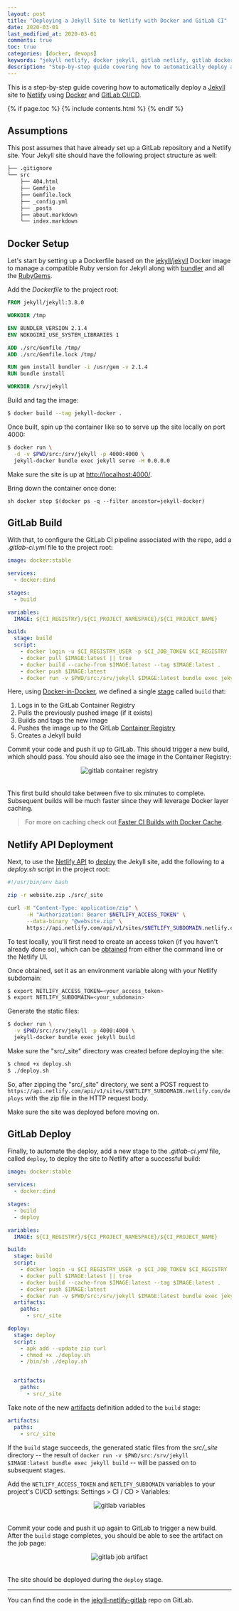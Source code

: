 ```yaml
---
layout: post
title: "Deploying a Jekyll Site to Netlify with Docker and GitLab CI"
date: 2020-03-01
last_modified_at: 2020-03-01
comments: true
toc: true
categories: [docker, devops]
keywords: "jekyll netlify, docker jekyll, gitlab netlify, gitlab docker, gitlab jekyll"
description: "Step-by-step guide covering how to automatically deploy a Jekyll site to Netlify using Docker and GitLab CI."
---
```


This is a step-by-step guide covering how to automatically deploy a [Jekyll](https://jekyllrb.com/) site to [Netlify](https://www.netlify.com/) using [Docker](https://www.docker.com/) and [GitLab CI/CD](https://about.gitlab.com/stages-devops-lifecycle/continuous-integration/).

{% if page.toc %}
{% include contents.html %}
{% endif %}

## Assumptions

This post assumes that have already set up a GitLab repository and a Netlify site. Your Jekyll site should have the following project structure as well:

```sh
├── .gitignore
└── src
    ├── 404.html
    ├── Gemfile
    ├── Gemfile.lock
    ├── _config.yml
    ├── _posts
    ├── about.markdown
    └── index.markdown
```

## Docker Setup

Let's start by setting up a Dockerfile based on the [jekyll/jekyll](https://hub.docker.com/r/jekyll/jekyll/) Docker image to manage a compatible Ruby version for Jekyll along with [bundler](https://bundler.io/) and all the [RubyGems](https://rubygems.org/).

Add the *Dockerfile* to the project root:

```dockerfile
FROM jekyll/jekyll:3.8.0

WORKDIR /tmp

ENV BUNDLER_VERSION 2.1.4
ENV NOKOGIRI_USE_SYSTEM_LIBRARIES 1

ADD ./src/Gemfile /tmp/
ADD ./src/Gemfile.lock /tmp/

RUN gem install bundler -i /usr/gem -v 2.1.4
RUN bundle install

WORKDIR /srv/jekyll
```

Build and tag the image:

```sh
$ docker build --tag jekyll-docker .
```

Once built, spin up the container like so to serve up the site locally on port 4000:

```sh
$ docker run \
  -d -v $PWD/src:/srv/jekyll -p 4000:4000 \
  jekyll-docker bundle exec jekyll serve -H 0.0.0.0
```

Make sure the site is up at [http://localhost:4000/](http://localhost:4000/).

Bring down the container once done:

```
sh docker stop $(docker ps -q --filter ancestor=jekyll-docker)
```

## GitLab Build

With that, to configure the GitLab CI pipeline associated with the repo, add a *.gitlab-ci.yml* file to the project root:

```yaml
image: docker:stable

services:
  - docker:dind

stages:
  - build

variables:
  IMAGE: ${CI_REGISTRY}/${CI_PROJECT_NAMESPACE}/${CI_PROJECT_NAME}

build:
  stage: build
  script:
    - docker login -u $CI_REGISTRY_USER -p $CI_JOB_TOKEN $CI_REGISTRY
    - docker pull $IMAGE:latest || true
    - docker build --cache-from $IMAGE:latest --tag $IMAGE:latest .
    - docker push $IMAGE:latest
    - docker run -v $PWD/src:/srv/jekyll $IMAGE:latest bundle exec jekyll build
```

Here, using [Docker-in-Docker](https://hub.docker.com/_/docker), we defined a single [stage](https://docs.gitlab.com/ee/ci/yaml/#stages) called `build` that:

1. Logs in to the GitLab Container Registry
1. Pulls the previously pushed image (if it exists)
1. Builds and tags the new image
1. Pushes the image up to the GitLab [Container Registry](https://docs.gitlab.com/ee/user/packages/container_registry/)
1. Creates a Jekyll build

Commit your code and push it up to GitLab. This should trigger a new build, which should pass. You should also see the image in the Container Registry:

<div style="text-align:center;">
  <img src="/assets/img/blog/jekyll-netlify-gitlab/gitlab-container-registry.png" style="max-width:90%;border:0;box-shadow:none;margin-bottom:20px;" alt="gitlab container registry">
</div>

This first build should take between five to six minutes to complete. Subsequent builds will be much faster since they will leverage Docker layer caching.

> For more on caching check out [Faster CI Builds with Docker Cache](https://testdriven.io/blog/faster-ci-builds-with-docker-cache/).

## Netlify API Deployment

Next, to use the [Netlify API](https://docs.netlify.com/api/get-started/) to [deploy](https://docs.netlify.com/api/get-started/#deploy-via-api) the Jekyll site, add the following to a *deploy.sh* script in the project root:

```sh
#!/usr/bin/env bash

zip -r website.zip ./src/_site

curl -H "Content-Type: application/zip" \
      -H "Authorization: Bearer $NETLIFY_ACCESS_TOKEN" \
      --data-binary "@website.zip" \
      https://api.netlify.com/api/v1/sites/$NETLIFY_SUBDOMAIN.netlify.com/deploys
```

To test locally, you'll first need to create an access token (if you haven't already done so), which can be [obtained](https://docs.netlify.com/cli/get-started/#authentication) from either the command line or the Netlify UI.

Once obtained, set it as an environment variable along with your Netlify subdomain:

```sh
$ export NETLIFY_ACCESS_TOKEN=<your_access_token>
$ export NETLIFY_SUBDOMAIN=<your_subdomain>
```

Generate the static files:

```sh
$ docker run \
  -v $PWD/src:/srv/jekyll -p 4000:4000 \
  jekyll-docker bundle exec jekyll build
```

Make sure the "src/_site" directory was created before deploying the site:

```sh
$ chmod +x deploy.sh
$ ./deploy.sh
```

So, after zipping the "src/_site" directory, we sent a POST request to `https://api.netlify.com/api/v1/sites/$NETLIFY_SUBDOMAIN.netlify.com/deploys` with the zip file in the HTTP request body.

Make sure the site was deployed before moving on.

## GitLab Deploy

Finally, to automate the deploy, add a new stage to the *.gitlab-ci.yml* file, called `deploy`, to deploy the site to Netlify after a successful build:

```yaml
image: docker:stable

services:
  - docker:dind

stages:
  - build
  - deploy

variables:
  IMAGE: ${CI_REGISTRY}/${CI_PROJECT_NAMESPACE}/${CI_PROJECT_NAME}

build:
  stage: build
  script:
    - docker login -u $CI_REGISTRY_USER -p $CI_JOB_TOKEN $CI_REGISTRY
    - docker pull $IMAGE:latest || true
    - docker build --cache-from $IMAGE:latest --tag $IMAGE:latest .
    - docker push $IMAGE:latest
    - docker run -v $PWD/src:/srv/jekyll $IMAGE:latest bundle exec jekyll build
  artifacts:
    paths:
      - src/_site

deploy:
  stage: deploy
  script:
    - apk add --update zip curl
    - chmod +x ./deploy.sh
    - /bin/sh ./deploy.sh


  artifacts:
    paths:
      - src/_site
```

Take note of the new [artifacts](https://docs.gitlab.com/ee/user/project/pipelines/job_artifacts.html) definition added to the `build` stage:

```yaml
artifacts:
  paths:
    - src/_site
```

If the `build` stage succeeds, the generated static files from the *src/_site* directory -- the result of `docker run -v $PWD/src:/srv/jekyll $IMAGE:latest bundle exec jekyll build` -- will be passed on to subsequent stages.

Add the `NETLIFY_ACCESS_TOKEN` and `NETLIFY_SUBDOMAIN` variables to your project's CI/CD settings: Settings > CI / CD > Variables:

<div style="text-align:center;">
  <img src="/assets/img/blog/jekyll-netlify-gitlab/gitlab-variables.png" style="max-width:90%;border:0;box-shadow:none;margin-bottom:20px;" alt="gitlab variables">
</div>

Commit your code and push it up again to GitLab to trigger a new build. After the `build` stage completes, you should be able to see the artifact on the job page:

<div style="text-align:center;">
  <img src="/assets/img/blog/jekyll-netlify-gitlab/gitlab-job-artifact.png" style="max-width:90%;border:0;box-shadow:none;margin-bottom:20px;" alt="gitlab job artifact">
</div>

The site should be deployed during the `deploy` stage.

---

You can find the code in the [jekyll-netlify-gitlab](https://gitlab.com/michaelherman/jekyll-netlify-gitlab) repo on GitLab.

